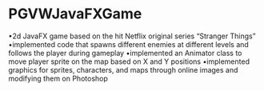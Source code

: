# PGVWJavaFXGame

•2d JavaFX game based on the hit Netflix original series “Stranger Things”
•implemented code that spawns different enemies at different levels and follows the player during gameplay
•implemented an Animator class to move player sprite on the map based on X and Y positions
•implemented graphics for sprites, characters, and maps through online images and modifying them on Photoshop
